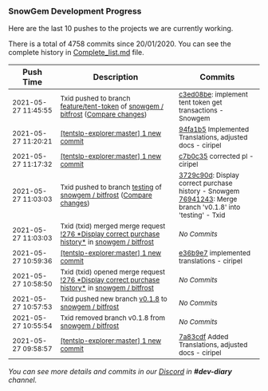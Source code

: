 
### SnowGem Development Progress

Here are the last 10 pushes to the projects we are currently working.

There is a total of 4758 commits since 20/01/2020. You can see the complete history in
 [Complete_list.md](Complete_list.md) file.

| Push Time | Description | Commits |
| --- | --- | --- |
| <sub>2021-05-27 11:45:55</sub> | <sub>Txid pushed to branch [feature/tent\-token](https://gitlab.com/snowgem/bitfrost/commits/feature/tent-token) of [snowgem / bitfrost](https://gitlab.com/snowgem/bitfrost) ([Compare changes](https://gitlab.com/snowgem/bitfrost/compare/db099a59990c517b5000c23430b291c35355e19a...c3ed08bef2666f615c20969b9e64175f7e35b28e))</sub> | <sub>[c3ed08be](https://gitlab.com/snowgem/bitfrost/-/commit/c3ed08bef2666f615c20969b9e64175f7e35b28e): implement tent token get transactions - Snowgem</sub> |
| <sub>2021-05-27 11:20:21</sub> | <sub>[[tentslp-explorer:master] 1 new commit](https://github.com/TENTSLP/tentslp-explorer/commit/94fa1b5965ca1573887c383517fd2a6d869ae49b)</sub> | <sub>[94fa1b5](https://github.com/TENTSLP/tentslp-explorer/commit/94fa1b5965ca1573887c383517fd2a6d869ae49b) Implemented Translations, adjusted docs - ciripel</sub> |
| <sub>2021-05-27 11:17:32</sub> | <sub>[[tentslp-explorer:master] 1 new commit](https://github.com/TENTSLP/tentslp-explorer/commit/c7b0c3577f47279e8f36b8b58427bc5f7c66fc19)</sub> | <sub>[c7b0c35](https://github.com/TENTSLP/tentslp-explorer/commit/c7b0c3577f47279e8f36b8b58427bc5f7c66fc19) corrected pl - ciripel</sub> |
| <sub>2021-05-27 11:03:03</sub> | <sub>Txid pushed to branch [testing](https://gitlab.com/snowgem/bitfrost/commits/testing) of [snowgem / bitfrost](https://gitlab.com/snowgem/bitfrost) ([Compare changes](https://gitlab.com/snowgem/bitfrost/compare/3eee3539175aa1f7db4cfd0f170244ba7ed5d5c2...76941243e94b3184d226461074c706886706d892))</sub> | <sub>[3729c90d](https://gitlab.com/snowgem/bitfrost/-/commit/3729c90d36a867bedb86c5eb743fe422a30736e3): Display correct purchase history - Snowgem<br>[76941243](https://gitlab.com/snowgem/bitfrost/-/commit/76941243e94b3184d226461074c706886706d892): Merge branch 'v0.1.8' into 'testing' - Txid</sub> |
| <sub>2021-05-27 11:03:03</sub> | <sub>Txid (txid) merged merge request [\!276 \*Display correct purchase history\*](https://gitlab.com/snowgem/bitfrost/-/merge_requests/276) in [snowgem / bitfrost](https://gitlab.com/snowgem/bitfrost)</sub> | <sub>_No Commits_</sub> |
| <sub>2021-05-27 10:59:36</sub> | <sub>[[tentslp-explorer:master] 1 new commit](https://github.com/TENTSLP/tentslp-explorer/commit/e36b9e7cef6fffbc9ef49129ad77320b805f4006)</sub> | <sub>[e36b9e7](https://github.com/TENTSLP/tentslp-explorer/commit/e36b9e7cef6fffbc9ef49129ad77320b805f4006) implemented translations - ciripel</sub> |
| <sub>2021-05-27 10:58:50</sub> | <sub>Txid (txid) opened merge request [\!276 \*Display correct purchase history\*](https://gitlab.com/snowgem/bitfrost/-/merge_requests/276) in [snowgem / bitfrost](https://gitlab.com/snowgem/bitfrost)</sub> | <sub>_No Commits_</sub> |
| <sub>2021-05-27 10:57:53</sub> | <sub>Txid pushed new branch [v0\.1\.8](https://gitlab.com/snowgem/bitfrost/commits/v0.1.8) to [snowgem / bitfrost](https://gitlab.com/snowgem/bitfrost)</sub> | <sub>_No Commits_</sub> |
| <sub>2021-05-27 10:55:54</sub> | <sub>Txid removed branch v0.1.8 from [snowgem / bitfrost](https://gitlab.com/snowgem/bitfrost)</sub> | <sub>_No Commits_</sub> |
| <sub>2021-05-27 09:58:57</sub> | <sub>[[tentslp-explorer:master] 1 new commit](https://github.com/TENTSLP/tentslp-explorer/commit/7a83cdfcc374db762b12c210cc547b8ab47b963a)</sub> | <sub>[7a83cdf](https://github.com/TENTSLP/tentslp-explorer/commit/7a83cdfcc374db762b12c210cc547b8ab47b963a) Added Translations, adjusted docs - ciripel</sub> |

_You can see more details and commits in our [Discord](https://discord.gg/zumGnbg) in **#dev-diary** channel._
